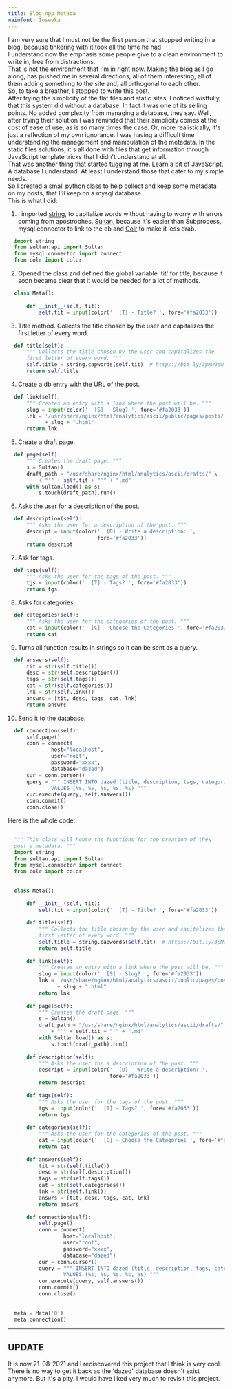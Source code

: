 ```yaml
---
title: Blog App Metada
mainfont: Iosevka
---
```


I am very sure that I must not be the first person that stopped writing in a blog, because tinkering with it took all the time he had.  
I understand now the emphasis some people give to a clean environment to write in, free from distractions.  
That is not the environment that I'm in right now. Making the blog as I go along, has pushed me in several directions, all of them 
interesting, all of them adding something to the site and, all orthogonal to each other.  
So, to take a breather, I stopped to write this post.  
After trying the simplicity of the flat files and static sites, I noticed wistfully, that this system did without a database. In fact it was one of its selling points. No added complexity from  managing a database, they say. Well, after trying their solution I was reminded that their simplicity comes at the cost of ease of use, as is so many times the case. Or, more realistically, it's just a reflection of my own ignorance. I was having a difficult time understanding the management and manipulation of the metadata. In the static files solutions, it's all done with files that get information through JavaScript template tricks that I didn't understand at all.  
That was another thing that started tugging at me. Learn a bit of JavaScript.  
A database I understand. At least I understand those that cater to my simple needs.  
So I created a small python class to help collect and keep some metadata on my posts, that I'll keep on a mysql database.  
This is what I did:  

1.  I imported [string](https://www.journaldev.com/23788/python-string-module), to capitalize words without having to worry with errors coming from apostrophes,
[Sultan](https://sultan.readthedocs.io/en/latest/), because it's easier than Subprocess, mysql.connector to link to the db and [Colr](https://github.com/welbornprod/colr) to make it less drab.
```python
  import string
  from sultan.api import Sultan
  from mysql.connector import connect
  from colr import color
```

2. Opened the class and defined the global variable 'tit' for title, because it
soon became clear that it would be needed for a lot of methods.
```python
  class Meta():
  
      def __init__(self, tit):
          self.tit = input(color('  [T] - Title? ', fore='#fa2033'))
```

3. Title method. Collects the title chosen by the user and capitalizes the
first letter of every word.
```python
  def title(self):
      """ Collects the title chosen by the user and capitalizes the
      first letter of every word. """
      self.title = string.capwords(self.tit)  # https://bit.ly/3pMw9ew
      return self.title
```

4. Create a db entry with the URL of the post.
```python
  def link(self):
      """ Creates an entry with a link where the post will be. """
      slug = input(color('  [S] - Slug? ', fore='#fa2033'))
      lnk = '/usr/share/nginx/html/analytics/ascii/public/pages/posts/'\
            + slug + ".html"
      return lnk
```

5. Create a draft page.
```python
  def page(self):
      """ Creates the draft page. """
      s = Sultan()
      draft_path = "/usr/share/nginx/html/analytics/ascii/drafts/" \
          + "'" + self.tit + "'" + ".md"
      with Sultan.load() as s:
          s.touch(draft_path).run()
```
 
6. Asks the user for a description of the post.
```python
  def description(self):
      """ Asks the user for a description of the post. """
      descript = input(color('  [D] - Write a description: ',
                             fore='#fa2033'))
      return descript
```

7. Ask for tags.
```python
  def tags(self):
      """ Asks the user for the tags of the post. """
      tgs = input(color('  [T] - Tags? ', fore='#fa2033'))
      return tgs
```

8. Asks for categories.
```python
  def categories(self):
      """ Asks the user for the categories of the post. """
      cat = input(color('  [C] - Choose the Categories ', fore='#fa2033'))
      return cat
```

9. Turns all function results in strings so it can be sent as a query.
```python
  def answers(self):
      tit = str(self.title())
      desc = str(self.description())
      tags = str(self.tags())
      cat = str(self.categories())
      lnk = str(self.link())
      answrs = [tit, desc, tags, cat, lnk]
      return answrs
```

10. Send it to the database.
```python
  def connection(self):
      self.page()
      conn = connect(
              host="localhost",
              user="root",
              password="xxxx",
              database="dazed")
      cur = conn.cursor()
      query = """ INSERT INTO dazed (title, description, tags, categories, link)
              VALUES (%s, %s, %s, %s, %s) """
      cur.execute(query, self.answers())
      conn.commit()
      conn.close()
```

Here is the whole code:

```python
  
  """ This class will house the functions for the creation of the\
  post's metadata. """
  import string
  from sultan.api import Sultan
  from mysql.connector import connect
  from colr import color
  
  
  class Meta():
  
      def __init__(self, tit):
          self.tit = input(color('  [T] - Title? ', fore='#fa2033'))
  
      def title(self):
          """ Collects the title chosen by the user and capitalizes the
          first letter of every word. """
          self.title = string.capwords(self.tit)  # https://bit.ly/3pMw9ew
          return self.title
  
      def link(self):
          """ Creates an entry with a link where the post will be. """
          slug = input(color('  [S] - Slug? ', fore='#fa2033'))
          lnk = '/usr/share/nginx/html/analytics/ascii/public/pages/posts/'\
                + slug + ".html"
          return lnk
  
      def page(self):
          """ Creates the draft page. """
          s = Sultan()
          draft_path = "/usr/share/nginx/html/analytics/ascii/drafts/" \
              + "'" + self.tit + "'" + ".md"
          with Sultan.load() as s:
              s.touch(draft_path).run()
  
      def description(self):
          """ Asks the user for a description of the post. """
          descript = input(color('  [D] - Write a description: ',
                                 fore='#fa2033'))
          return descript
  
      def tags(self):
          """ Asks the user for the tags of the post. """
          tgs = input(color('  [T] - Tags? ', fore='#fa2033'))
          return tgs
  
      def categories(self):
          """ Asks the user for the categories of the post. """
          cat = input(color('  [C] - Choose the Categories ', fore='#fa2033'))
          return cat
  
      def answers(self):
          tit = str(self.title())
          desc = str(self.description())
          tags = str(self.tags())
          cat = str(self.categories())
          lnk = str(self.link())
          answrs = [tit, desc, tags, cat, lnk]
          return answrs
  
      def connection(self):
          self.page()
          conn = connect(
                  host="localhost",
                  user="root",
                  password="xxxx",
                  database="dazed")
          cur = conn.cursor()
          query = """ INSERT INTO dazed (title, description, tags, categories, link)
                  VALUES (%s, %s, %s, %s, %s) """
          cur.execute(query, self.answers())
          conn.commit()
          conn.close()
  
  
  meta = Meta('0')
  meta.connection()
```
--------------------------------------------------------------------------------------------

## UPDATE
It is now 21-08-2021 and I rediscovered this project that I think is very cool. There is no way to get it back as the 'dazed' database doesn't exist anymore. But it's a pity. I would have liked very much to revisit this project.  
